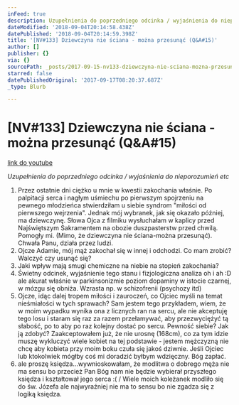 ```yaml
---
inFeed: true
description: Uzupełnienia do poprzedniego odcinka / wyjaśnienia do nieporozumień etc
dateModified: '2018-09-04T20:14:58.438Z'
datePublished: '2018-09-04T20:14:59.398Z'
title: '[NV#133] Dziewczyna nie ściana - można przesunąć (Q&A#15)'
author: []
publisher: {}
via: {}
sourcePath: _posts/2017-09-15-nv133-dziewczyna-nie-sciana-mozna-przesunac-qanda15.md
starred: false
datePublishedOriginal: '2017-09-17T08:20:37.687Z'
_type: Blurb

---
```

# \[NV\#133\] Dziewczyna nie ściana - można przesunąć (Q&A\#15)
[link do youtube][0]

_Uzupełnienia do poprzedniego odcinka / wyjaśnienia do nieporozumień etc_

1. Przez ostatnie dni ciężko u mnie w kwestii zakochania właśnie. Po palpitacji serca i nagłym uśmiechu po pierwszym spojrzeniu na pewnego młodzieńca stwierdziłam u siebie syndrom "miłości od pierwszego wejrzenia". Jednak mój wybranek, jak się okazało później, ma dziewczynę. Słowa Ojca z filmiku wysłuchałam w kaplicy przed Najświętszym Sakramentem na obozie duszpasterstw przed chwilą. Pomogły mi. (Mimo, że dziewczyna nie ściana-można przesunąć). Chwała Panu, działa przez ludzi.
2. Ojcze Adamie, mój mąż zakochał się w innej i odchodzi. Co mam zrobić? Walczyć czy usunąć się?
3. Jaki wpływ mają smugi chemiczne na niebie na stopień zakochania?
4. Świetny odcinek, wyjaśnienie tego stanu i fizjologiczna analiza oh i ah :D ale akurat właśnie w parkinsonizmie poziom dopaminy w istocie czarnej, w mózgu się obniża. Wzrasta np. w schizofrenii (psychozy itd)
5. Ojcze, idąc dalej tropem miłości i zauroczeń, co Ojciec myśli na temat nieśmiałości w tych sprawach? Sam jestem tego przykładem, wiem, że w moim wypadku wynika ona z licznych ran na sercu, ale nie akceptuję tego losu i staram się raz za razem przełamywać, aby przezwyciężyć tą słabość, po to aby po raz kolejny dostać po sercu. Pewność siebie? Jak ją zdobyć? Zaakceptowałem już, że nie urosnę (168cm), co za tym idzie muszę wykluczyć wiele kobiet na tej podstawie - jestem mężczyzną nie chcę aby kobieta przy moim boku czuła się jakoś dziwnie. Jeśli Ojciec lub ktokolwiek mógłby coś mi doradzić byłbym wdzięczny. Bóg zapłać.
6. ale proszę księdza...wywnioskowałam, że modlitwa o dobrego męża nie ma sensu bo przecież Pan Bóg nam nie będzie wybierał przyszłego księdza i kształtował jego serca :( / Wiele moich koleżanek modliło się do św. Józefa ale najwyraźniej nie ma to sensu bo nie zgadza się z logiką księdza.

[0]: https://www.youtube.com/watch?v=nxvB6ihCxGQ